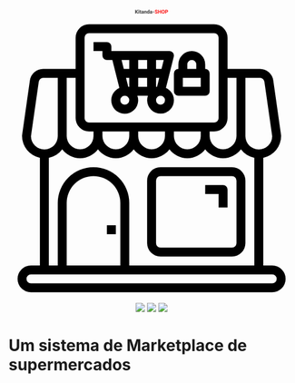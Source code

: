 <div align='center'>
    <img src='src/static/oscar/img/ui/dashboard/logo_oscar.png'/><br/>
    <svg xmlns="http://www.w3.org/2000/svg" viewBox="0 0 64 64" width="512" height="512"><g id="shopping-shop-store-market-booth"><path d="M34,54H50a3,3,0,0,0,3-3V37a3,3,0,0,0-3-3H34a3,3,0,0,0-3,3V51A3,3,0,0,0,34,54ZM33,37a1,1,0,0,1,1-1H50a1,1,0,0,1,1,1V51a1,1,0,0,1-1,1H34a1,1,0,0,1-1-1Z"/><path d="M47,43h2V39a1,1,0,0,0-1-1H44v2h3Z"/><rect x="22" y="47" width="2" height="2"/><path d="M59,56H57V31.9A5.017,5.017,0,0,0,61,27a.66.66,0,0,0-.01-.14L59.24,14.58A3.02,3.02,0,0,0,56.27,12H49V5a3.009,3.009,0,0,0-3-3H18a3.009,3.009,0,0,0-3,3v7H7.73a3.02,3.02,0,0,0-2.97,2.58L3.01,26.86A.66.66,0,0,0,3,27a5.017,5.017,0,0,0,4,4.9V56H5a3,3,0,0,0,0,6H59a3,3,0,0,0,0-6ZM53,14h3.27a.991.991,0,0,1,.98.86L59,27.07A3,3,0,0,1,53,27Zm-4,9V14h2V27a3,3,0,0,1-6,0V26h1A3.009,3.009,0,0,0,49,23ZM17,5a1,1,0,0,1,1-1H46a1,1,0,0,1,1,1V23a1,1,0,0,1-1,1H18a1,1,0,0,1-1-1ZM43,26v1a3,3,0,0,1-6,0V26Zm-8,0v1a3,3,0,0,1-6,0V26Zm-8,0v1a3,3,0,0,1-6,0V26ZM13,14h2v9a3.009,3.009,0,0,0,3,3h1v1a3,3,0,0,1-6,0ZM12,30a5,5,0,0,0,8,0,5,5,0,0,0,8,0,5,5,0,0,0,8,0,5,5,0,0,0,8,0,5,5,0,0,0,8,0,4.994,4.994,0,0,0,3,1.89V56H27V42a8,8,0,0,0-16,0V56H9V31.89A4.994,4.994,0,0,0,12,30ZM25,42V56H13V42a6,6,0,0,1,12,0ZM5,27.07,6.75,14.86A.991.991,0,0,1,7.73,14H11V27a3,3,0,0,1-6,.07ZM59,60H5a1,1,0,0,1,0-2H59a1,1,0,0,1,0,2Z"/><path d="M35.21,16.26l1.76-7.02a1.022,1.022,0,0,0-.18-.86A1,1,0,0,0,36,8H23V7a1,1,0,0,0-1-1H19V8h2V9a1,1,0,0,0,1,1h1.22l1.57,6.26A3.014,3.014,0,1,0,28.82,18h2.36a3,3,0,1,0,4.03-1.74ZM26,20a1,1,0,1,1,1-1A1,1,0,0,1,26,20Zm1-4h-.22l-.5-2H27Zm0-4H25.78l-.5-2H27Zm4,4H29V14h2Zm0-4H29V10h2Zm2-2h1.72l-.5,2H33Zm0,4h.72l-.5,2H33Zm1,6a1,1,0,1,1,1-1A1,1,0,0,1,34,20Z"/><path d="M44,12V11a3,3,0,0,0-6,0v1a1,1,0,0,0-1,1v4a1,1,0,0,0,1,1h6a1,1,0,0,0,1-1V13A1,1,0,0,0,44,12Zm-4-1a1,1,0,0,1,2,0v1H40Zm3,5H39V14h4Z"/></g></svg>
    <img src='https://img.shields.io/badge/python-3.8-blue'></img>
    <img src='https://img.shields.io/github/license/Mika-IO/kitanda-SHOP'></img>
    <img src='https://img.shields.io/badge/django-3.0.6-blue'></img>
</div>

# Um sistema de Marketplace de supermercados
